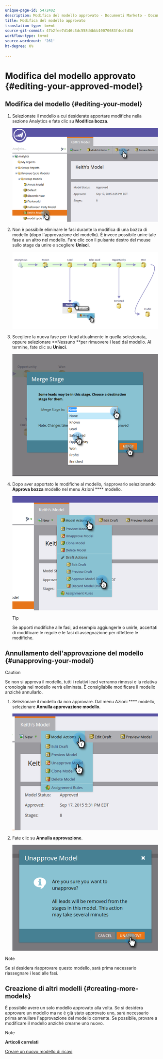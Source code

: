 ```yaml
---
unique-page-id: 5472402
description: Modifica del modello approvato - Documenti Marketo - Documentazione del prodotto
title: Modifica del modello approvato
translation-type: tm+mt
source-git-commit: 47b2fee7d146c3dc558d4bbb10070683f4cdfd3d
workflow-type: tm+mt
source-wordcount: '261'
ht-degree: 0%

---
```



# Modifica del modello approvato {#editing-your-approved-model}

## Modifica del modello {#editing-your-model}

1. Selezionate il modello a cui desiderate apportare modifiche nella sezione Analytics e fate clic su **Modifica bozza**.

   ![](assets/one.png)

1. Non è possibile eliminare le fasi durante la modifica di una bozza di modello (dopo l&#39;approvazione del modello). È invece possibile unire tale fase a un altro nel modello. Fare clic con il pulsante destro del mouse sullo stage da unire e scegliere **Unisci**.

   ![](assets/two.png)

1. Scegliere la nuova fase per i lead attualmente in quella selezionata, oppure selezionare **Nessuno **per rimuovere i lead dal modello. Al termine, fate clic su **Unisci**.

   ![](assets/three.png)

1. Dopo aver apportato le modifiche al modello, riapprovarlo selezionando **Approva bozza** modello nel menu Azioni **** modello.

   ![](assets/four.png)

   >[!TIP]
   >
   >Se apporti modifiche alle fasi, ad esempio aggiungerle o unirle, accertati di modificare le regole e le fasi di assegnazione per riflettere le modifiche.

## Annullamento dell&#39;approvazione del modello {#unapproving-your-model}

>[!CAUTION]
>
>Se non si approva il modello, tutti i relativi lead verranno rimossi e la relativa cronologia nel modello verrà eliminata. È consigliabile modificare il modello anziché annullarlo.

1. Selezionare il modello da non approvare. Dal menu Azioni **** modello, selezionare **Annulla approvazione modello**.

   ![](assets/five.png)

1. Fate clic su **Annulla approvazione**.

   ![](assets/six.png)

>[!NOTE]
>
>Se si desidera riapprovare questo modello, sarà prima necessario riassegnare i lead alle fasi.

## Creazione di altri modelli {#creating-more-models}

È possibile avere un solo modello approvato alla volta. Se si desidera approvare un modello ma ne è già stato approvato uno, sarà necessario prima annullare l&#39;approvazione del modello corrente. Se possibile, provare a modificare il modello anziché crearne uno nuovo.

>[!NOTE]
>
>**Articoli correlati**
>
>[Creare un nuovo modello di ricavi](../../../../../product-docs/reporting/revenue-cycle-analytics/revenue-cycle-models/create-a-new-revenue-model.md)

